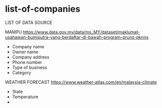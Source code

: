 # list-of-companies

LIST OF DATA SOURCE

MAMPU
https://www.data.gov.my/data/ms_MY/dataset/maklumat-usahawan-bumiputra-yang-berdaftar-di-bawah-program-pruns-pknns
- Company name
- Owner name
- Company address
- Phone number
- Type of business
- Category

WEATHER FORECAST
https://www.weather-atlas.com/en/malaysia-climate
- State
- Temperature
- 

